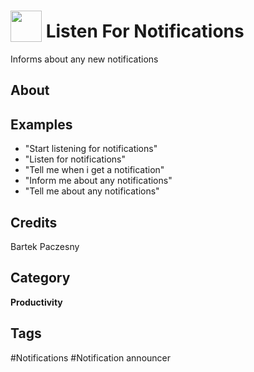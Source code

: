 # <img src="https://raw.githack.com/FortAwesome/Font-Awesome/master/svgs/solid/robot.svg" card_color="#22A7F0" width="50" height="50" style="vertical-align:bottom"/> Listen For Notifications
Informs about any new notifications

## About


## Examples
* "Start listening for notifications"
* "Listen for notifications"
* "Tell me when i get a notification"
* "Inform me about any notifications"
* "Tell me about any notifications"

## Credits
Bartek Paczesny

## Category
**Productivity**

## Tags
#Notifications
#Notification announcer

